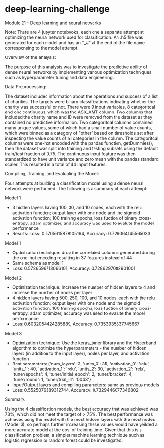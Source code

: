 # deep-learning-challenge
Module 21 - Deep learning and neural networks

Note: There are 4 jupyter notebooks, each one a separate attempt at optimizing the neural network used for classification. An .h5 file was generated for each model and has an "_#" at the end of the file name corresponsing to the model attempt.

Overview of the analysis:

The purpose of this analysis was to investigate the predictive ability of dense neural networks by implementing various optimization techniques such as hyperparameter tuning and data engineering. 

Data Preprocessing:

The dataset included information about the operations and success of a list of charities. The targets were binary classifications indicating whether the charity was successful or not. There were 9 input variables, 8 categoritcal and one continuous, which was the ASK_AMT column. Two columns that included the charity name and ID were removed from the dataset as they contained no predictive information. Two categoritcal columns contained many unique values, some of which had a small number of value counts, which were binned as a category of "other" based on thresholds set after inspecting the value counts of all categories in the column. The categoritcal columns were one-hot encoded with the pandas function, getDummies(), then the dataset was split into training and testing subsets using the default train/test fraction of 0.75. The continuous input feature was then standardized to have unit variance and zero mean with the pandas standard scaler. This resulted in a total of 44 input features. 

Compiling, Training, and Evaluating the Model:

Four attempts at building a classification model using a dense neural network were performed. The following is a summary of each attempt:

Model 1

- 3 hidden layers having 100, 30, and 10 nodes, each with the relu activation function; output layer with one node and the sigmoid activation function; 100 training epochs; loss fuction of binary cross-entropy, adam optimizer, and accuracy was used to evalute the model performance  
- Results: Loss: 0.5705615878105164, Accuracy: 0.726064145565033

Model 1

- Optimization technique: drop the correlated columns generated during the one-hot encoding resulting in 37 features instead of 44
- Same schema as model 1
- Loss: 0.5726596713066101, Accuracy: 0.7286297082901001

Model 2

- Optimization technique: Increase the number of hidden layers to 4 and increase the number of nodes per layer
- 4 hidden layers having 500, 250, 100, and 10 nodes, each with the relu activation function; output layer with one node and the sigmoid activation function; 100 training epochs; loss fuction of binary cross-entropy, adam optimizer, accuracy was used to evalute the model performance
- Loss: 0.6032054424285889, Accuracy: 0.7353935837745667

Model 3

- Optimization technique: Use the keras_tuner library and the Hyperband algorithm to optimize the hyperparameters - the number of hidden layers (in addition to the input layer), nodes per layer, and activation function
- Best parameters:
{'num_layers': 3,
 'units_0': 35,
 'activation_0': 'relu',
 'units_1': 40,
 'activation_1': 'relu',
 'units_2': 30,
 'activation_2': 'relu',
 'tuner/epochs': 4,
 'tuner/initial_epoch': 2,
 'tuner/bracket': 4,
 'tuner/round': 1,
 'tuner/trial_id': '0043'}
 - Input/Output layers and compiling parameters: same as previous models
 - Loss: 0.5525076389312744, Accuracy: 0.7329446077346802

Summary: 

Using the 4 classification models, the best accuracy that was achieved was 73%, which did not meet the target of > 75%. The best performance was achieved usng the model with the most hidden layers with the most nodes (Model 3), so perhaps further increasing these values would have yeilded a more accurate model at the cost of training time. Given that this is a classification problem, a simpler machine learning technique such as logistic regression or random forest could be investigated. 